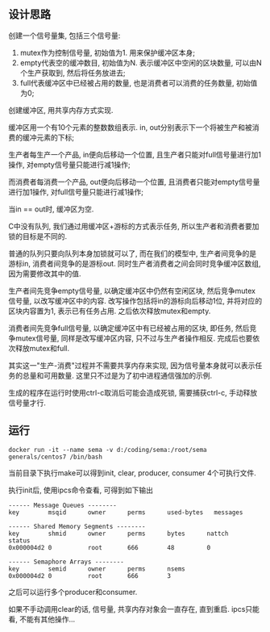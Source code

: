 ## 设计思路

创建一个信号量集, 包括三个信号量:

1. mutex作为控制信号量, 初始值为1. 用来保护缓冲区本身;
2. empty代表空的缓冲数目, 初始值为N. 表示缓冲区中空闲的区块数量, 可以由N个生产获取到, 然后将任务放进去;
3. full代表缓冲区中已经被占用的数量, 也是消费者可以消费的任务数量, 初始值为0;

创建缓冲区, 用共享内存方式实现.

缓冲区用一个有10个元素的整数数组表示. in, out分别表示下一个将被生产和被消费的缓冲元素的下标;

生产者每生产一个产品, in便向后移动一个位置, 且生产者只能对full信号量进行加1操作, 对empty信号量只能进行减1操作;

而消费者每消费一个产品, out便向后移动一个位置, 且消费者只能对empty信号量进行加1操作, 对full信号量只能进行减1操作;

当in == out时, 缓冲区为空. 

C中没有队列, 我们通过用缓冲区+游标的方式表示任务, 所以生产者和消费者要加锁的目标是不同的. 

普通的队列只要向队列本身加锁就可以了, 而在我们的模型中, 生产者间竞争的是游标in, 消费者间竞争的是游标out. 同时生产者消费者之间会同时竞争缓冲区数组, 因为需要修改其中的值.

生产者间先竞争empty信号量, 以确定缓冲区中仍然有空闲区块, 然后竞争mutex信号量, 以改写缓冲区中的内容. 改写操作包括将in的游标向后移动1位, 并将对应的区块内容置为1, 表示已有任务占用. 之后依次释放mutex和empty.

消费者间先竞争full信号量, 以确定缓冲区中有已经被占用的区块, 即任务, 然后竞争mutex信号量, 同样是改写缓冲区内容, 只不过与生产者操作相反. 完成后也要依次释放mutex和full.

其实这一"生产-消费"过程并不需要共享内存来实现, 因为信号量本身就可以表示任务的总量和可用数量. 这里只不过是为了初中进程通信强加的示例.

生成的程序在运行时使用ctrl-c取消后可能会造成死锁, 需要捕获ctrl-c, 手动释放信号量才行.

## 运行

```
docker run -it --name sema -v d:/coding/sema:/root/sema generals/centos7 /bin/bash
```

当前目录下执行make可以得到init, clear, producer, consumer 4个可执行文件.

执行init后, 使用ipcs命令查看, 可得到如下输出

```
------ Message Queues --------
key        msqid      owner      perms      used-bytes   messages

------ Shared Memory Segments --------
key        shmid      owner      perms      bytes      nattch     status
0x000004d2 0          root       666        48         0

------ Semaphore Arrays --------
key        semid      owner      perms      nsems
0x000004d2 0          root       666        3

```

之后可以运行多个producer和consumer.

如果不手动调用clear的话, 信号量, 共享内存对象会一直存在, 直到重启. ipcs只能看, 不能有其他操作...
